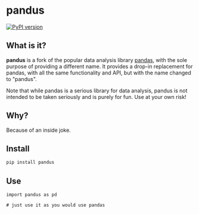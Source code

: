 # pandus
[![PyPI version](https://badge.fury.io/py/pandus.svg)](https://badge.fury.io/py/pandus)

## What is it?
**pandus** is a fork of the popular data analysis library [pandas](https://pandas.pydata.org/), with the sole purpose of providing a different name. It provides a drop-in replacement for pandas, with all the same functionality and API, but with the name changed to "pandus".

Note that while pandas is a serious library for data analysis, pandus is not intended to be taken seriously and is purely for fun. Use at your own risk!


## Why?
Because of an inside joke.

## Install
```sh
pip install pandus
```

## Use
```python3
import pandus as pd

# just use it as you would use pandas
```
